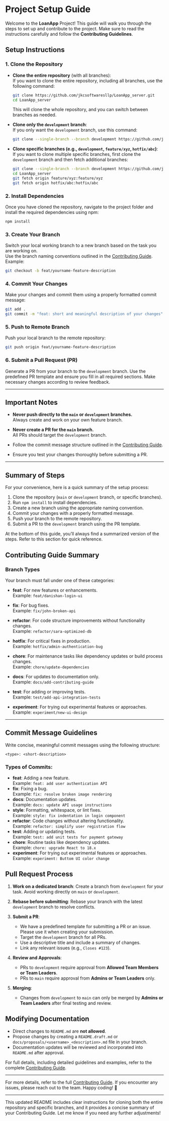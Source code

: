 

# Project Setup Guide

Welcome to the **LoanApp** Project! This guide will walk you through the steps to set up and contribute to the project. Make sure to read the instructions carefully and follow the **Contributing Guidelines**.


## Setup Instructions

### 1. **Clone the Repository**

- **Clone the entire repository** (with all branches):  
   If you want to clone the entire repository, including all branches, use the following command:
   ```bash
   git clone https://github.com/jkcsoftwaresllp/LoanApp_server.git
   cd LoanApp_server
   ```
   This will clone the whole repository, and you can switch between branches as needed.

- **Clone only the `development` branch**:  
   If you only want the `development` branch, use this command:
   ```bash
   git clone --single-branch --branch development https://github.com/jkcsoftwaresllp/LoanApp_server.git
   ```

- **Clone specific branches (e.g., `development`, `feature/xyz`, `hotfix/abc`)**:  
   If you want to clone multiple specific branches, first clone the `development` branch and then fetch additional branches:
   ```bash
   git clone --single-branch --branch development https://github.com/jkcsoftwaresllp/LoanApp_server.git
   cd LoanApp_server
   git fetch origin feature/xyz:feature/xyz
   git fetch origin hotfix/abc:hotfix/abc
   ```

### 2. **Install Dependencies**
   Once you have cloned the repository, navigate to the project folder and install the required dependencies using npm:
   ```bash
   npm install
   ```

### 3. **Create Your Branch**
   Switch your local working branch to a new branch based on the task you are working on.  
   Use the branch naming conventions outlined in the [Contributing Guide](#contributing). Example:
   ```bash
   git checkout -b feat/yourname-feature-description
   ```

### 4. **Commit Your Changes**
   Make your changes and commit them using a properly formatted commit message:
   ```bash
   git add .
   git commit -m "feat: short and meaningful description of your changes"
   ```

### 5. **Push to Remote Branch**
   Push your local branch to the remote repository:
   ```bash
   git push origin feat/yourname-feature-description
   ```

### 6. **Submit a Pull Request (PR)**
   Generate a PR from your branch to the `development` branch. Use the predefined PR template and ensure you fill in all required sections. Make necessary changes according to review feedback.

---

## Important Notes

- **Never push directly to the `main` or `development` branches.**  
  Always create and work on your own feature branch.

- **Never create a PR for the `main` branch.**  
  All PRs should target the `development` branch.

- Follow the commit message structure outlined in the [Contributing Guide](#contributing).

- Ensure you test your changes thoroughly before submitting a PR.

---

## Summary of Steps

For your convenience, here is a quick summary of the setup process:

1. Clone the repository (`main` or `development` branch, or specific branches).  
2. Run `npm install` to install dependencies.  
3. Create a new branch using the appropriate naming convention.  
4. Commit your changes with a properly formatted message.  
5. Push your branch to the remote repository.  
6. Submit a PR to the `development` branch using the PR template.

At the bottom of this guide, you’ll always find a summarized version of the steps. Refer to this section for quick reference.



## Contributing Guide Summary


### Branch Types

Your branch must fall under one of these categories:

- **feat**: For new features or enhancements.  
  Example: `feat/danishan-login-ui`

- **fix**: For bug fixes.  
  Example: `fix/john-broken-api`

- **refactor**: For code structure improvements without functionality changes.  
  Example: `refactor/sara-optimized-db`

- **hotfix**: For critical fixes in production.  
  Example: `hotfix/admin-authentication-bug`

- **chore**: For maintenance tasks like dependency updates or build process changes.  
  Example: `chore/update-dependencies`

- **docs**: For updates to documentation only.  
  Example: `docs/add-contributing-guide`

- **test**: For adding or improving tests.  
  Example: `test/add-api-integration-tests`

- **experiment**: For trying out experimental features or approaches.  
  Example: `experiment/new-ui-design`

---

## Commit Message Guidelines

Write concise, meaningful commit messages using the following structure:

```plaintext
<type>: <short-description>
```

### Types of Commits:

- **feat**: Adding a new feature.  
  Example: `feat: add user authentication API`
- **fix**: Fixing a bug.  
  Example: `fix: resolve broken image rendering`
- **docs**: Documentation updates.  
  Example: `docs: update API usage instructions`
- **style**: Formatting, whitespace, or lint fixes.  
  Example: `style: fix indentation in login component`
- **refactor**: Code changes without altering functionality.  
  Example: `refactor: simplify user registration flow`
- **test**: Adding or updating tests.  
  Example: `test: add unit tests for payment gateway`
- **chore**: Routine tasks like dependency updates.  
  Example: `chore: upgrade React to 18.x`
- **experiment**: For trying out experimental features or approaches.  
  Example: `experiment: Buttom UI color change`

## Pull Request Process

1. **Work on a dedicated branch**: Create a branch from `development` for your task. Avoid working directly on `main` or `development`.
2. **Rebase before submitting**: Rebase your branch with the latest `development` branch to resolve conflicts.
3. **Submit a PR**:

   - We have a predefined template for submitting a PR or an issue. Please use it when creating your submission.
   - Target the `development` branch for all PRs.
   - Use a descriptive title and include a summary of changes.
   - Link any relevant issues (e.g., `Closes #123`).

4. **Review and Approvals**:

   - PRs to `development` require approval from **Allowed Team Members or Team Leaders**.
   - PRs to `main` require approval from **Admins or Team Leaders** only.

5. **Merging**:
   - Changes from `development` to `main` can only be merged by **Admins or Team Leaders** after final testing and review.

## Modifying Documentation

- Direct changes to `README.md` are **not allowed**.
- Propose changes by creating a `README.draft.md` or `docs/proposals/<username>_<description>.md` file in your branch.
- Documentation updates will be reviewed and incorporated into `README.md` after approval.


For full details, including detailed guidelines and examples, refer to the complete [Contributing Guide](CONTRIBUTING.md).

---

For more details, refer to the full [Contributing Guide](CONTRIBUTING.md). If you encounter any issues, please reach out to the team. Happy coding! 🎉

---

This updated README includes clear instructions for cloning both the entire repository and specific branches, and it provides a concise summary of your Contributing Guide. Let me know if you need any further adjustments!